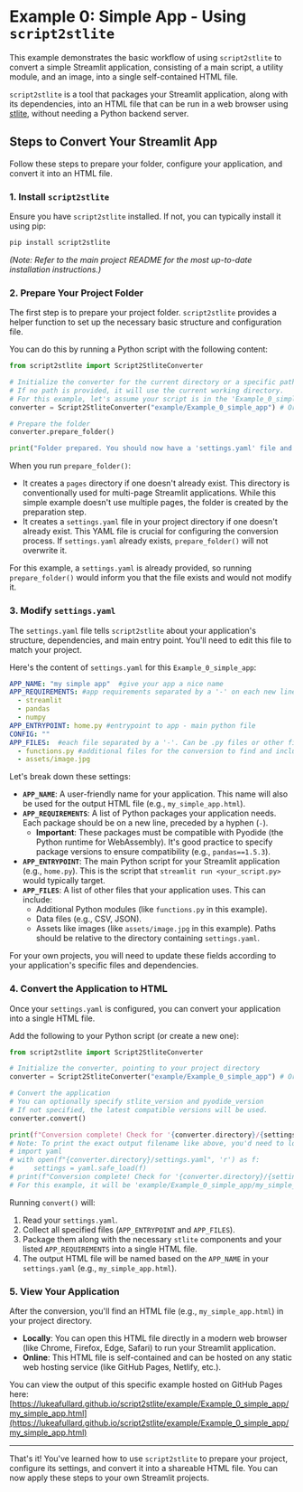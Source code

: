 # Example 0: Simple App - Using `script2stlite`

This example demonstrates the basic workflow of using `script2stlite` to convert a simple Streamlit application, consisting of a main script, a utility module, and an image, into a single self-contained HTML file.

`script2stlite` is a tool that packages your Streamlit application, along with its dependencies, into an HTML file that can be run in a web browser using [stlite](https://github.com/whitphx/stlite), without needing a Python backend server.

## Steps to Convert Your Streamlit App

Follow these steps to prepare your folder, configure your application, and convert it into an HTML file.

### 1. Install `script2stlite`

Ensure you have `script2stlite` installed. If not, you can typically install it using pip:

```bash
pip install script2stlite
```
*(Note: Refer to the main project README for the most up-to-date installation instructions.)*

### 2. Prepare Your Project Folder

The first step is to prepare your project folder. `script2stlite` provides a helper function to set up the necessary basic structure and configuration file.

You can do this by running a Python script with the following content:

```python
from script2stlite import Script2StliteConverter

# Initialize the converter for the current directory or a specific path
# If no path is provided, it will use the current working directory.
# For this example, let's assume your script is in the 'Example_0_simple_app' folder.
converter = Script2StliteConverter("example/Example_0_simple_app") # Or simply Script2StliteConverter() if running from within the folder

# Prepare the folder
converter.prepare_folder()

print("Folder prepared. You should now have a 'settings.yaml' file and a 'pages' directory (if they didn't exist).")
```

When you run `prepare_folder()`:
- It creates a `pages` directory if one doesn't already exist. This directory is conventionally used for multi-page Streamlit applications. While this simple example doesn't use multiple pages, the folder is created by the preparation step.
- It creates a `settings.yaml` file in your project directory if one doesn't already exist. This YAML file is crucial for configuring the conversion process. If `settings.yaml` already exists, `prepare_folder()` will not overwrite it.

For this example, a `settings.yaml` is already provided, so running `prepare_folder()` would inform you that the file exists and would not modify it.

### 3. Modify `settings.yaml`

The `settings.yaml` file tells `script2stlite` about your application's structure, dependencies, and main entry point. You'll need to edit this file to match your project.

Here's the content of `settings.yaml` for this `Example_0_simple_app`:

```yaml
APP_NAME: "my simple app"  #give your app a nice name
APP_REQUIREMENTS: #app requirements separated by a '-' on each new line. Requirements MUST be compatible with pyodide. Suggest specifying versions.
  - streamlit
  - pandas
  - numpy
APP_ENTRYPOINT: home.py #entrypoint to app - main python file
CONFIG: ""
APP_FILES:  #each file separated by a '-'. Can be .py files or other filetypes that will be converted to binary and embeded in the html.
  - functions.py #additional files for the conversion to find and include.
  - assets/image.jpg
```

Let's break down these settings:

-   **`APP_NAME`**: A user-friendly name for your application. This name will also be used for the output HTML file (e.g., `my_simple_app.html`).
-   **`APP_REQUIREMENTS`**: A list of Python packages your application needs. Each package should be on a new line, preceded by a hyphen (`-`).
    -   **Important**: These packages must be compatible with Pyodide (the Python runtime for WebAssembly). It's good practice to specify package versions to ensure compatibility (e.g., `pandas==1.5.3`).
-   **`APP_ENTRYPOINT`**: The main Python script for your Streamlit application (e.g., `home.py`). This is the script that `streamlit run <your_script.py>` would typically target.
-   **`APP_FILES`**: A list of other files that your application uses. This can include:
    -   Additional Python modules (like `functions.py` in this example).
    -   Data files (e.g., CSV, JSON).
    -   Assets like images (like `assets/image.jpg` in this example).
    Paths should be relative to the directory containing `settings.yaml`.

For your own projects, you will need to update these fields according to your application's specific files and dependencies.

### 4. Convert the Application to HTML

Once your `settings.yaml` is configured, you can convert your application into a single HTML file.

Add the following to your Python script (or create a new one):

```python
from script2stlite import Script2StliteConverter

# Initialize the converter, pointing to your project directory
converter = Script2StliteConverter("example/Example_0_simple_app") # Or simply Script2StliteConverter() if running from this folder

# Convert the application
# You can optionally specify stlite_version and pyodide_version
# If not specified, the latest compatible versions will be used.
converter.convert()

print(f"Conversion complete! Check for '{converter.directory}/{settings['APP_NAME'].replace(' ','_')}.html'.")
# Note: To print the exact output filename like above, you'd need to load settings first:
# import yaml
# with open(f"{converter.directory}/settings.yaml", 'r') as f:
#     settings = yaml.safe_load(f)
# print(f"Conversion complete! Check for '{converter.directory}/{settings['APP_NAME'].replace(' ','_')}.html'.")
# For this example, it will be 'example/Example_0_simple_app/my_simple_app.html'.
```

Running `convert()` will:
1.  Read your `settings.yaml`.
2.  Collect all specified files (`APP_ENTRYPOINT` and `APP_FILES`).
3.  Package them along with the necessary `stlite` components and your listed `APP_REQUIREMENTS` into a single HTML file.
4.  The output HTML file will be named based on the `APP_NAME` in your `settings.yaml` (e.g., `my_simple_app.html`).

### 5. View Your Application

After the conversion, you'll find an HTML file (e.g., `my_simple_app.html`) in your project directory.

-   **Locally**: You can open this HTML file directly in a modern web browser (like Chrome, Firefox, Edge, Safari) to run your Streamlit application.
-   **Online**: This HTML file is self-contained and can be hosted on any static web hosting service (like GitHub Pages, Netlify, etc.).

You can view the output of this specific example hosted on GitHub Pages here:
[https://lukeafullard.github.io/script2stlite/example/Example_0_simple_app/my_simple_app.html](https://lukeafullard.github.io/script2stlite/example/Example_0_simple_app/my_simple_app.html)

---

That's it! You've learned how to use `script2stlite` to prepare your project, configure its settings, and convert it into a shareable HTML file. You can now apply these steps to your own Streamlit projects.
